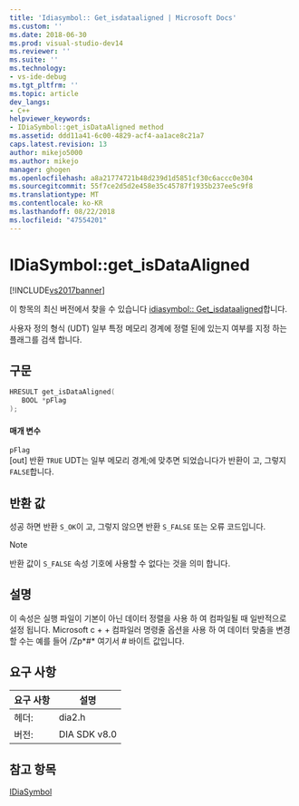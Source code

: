 ```yaml
---
title: 'Idiasymbol:: Get_isdataaligned | Microsoft Docs'
ms.custom: ''
ms.date: 2018-06-30
ms.prod: visual-studio-dev14
ms.reviewer: ''
ms.suite: ''
ms.technology:
- vs-ide-debug
ms.tgt_pltfrm: ''
ms.topic: article
dev_langs:
- C++
helpviewer_keywords:
- IDiaSymbol::get_isDataAligned method
ms.assetid: ddd11a41-6c00-4829-acf4-aa1ace8c21a7
caps.latest.revision: 13
author: mikejo5000
ms.author: mikejo
manager: ghogen
ms.openlocfilehash: a8a21774721b48d239d1d5851cf30c6accc0e304
ms.sourcegitcommit: 55f7ce2d5d2e458e35c45787f1935b237ee5c9f8
ms.translationtype: MT
ms.contentlocale: ko-KR
ms.lasthandoff: 08/22/2018
ms.locfileid: "47554201"
---
```

# <a name="idiasymbolgetisdataaligned"></a>IDiaSymbol::get_isDataAligned
[!INCLUDE[vs2017banner](../../includes/vs2017banner.md)]

이 항목의 최신 버전에서 찾을 수 있습니다 [idiasymbol:: Get_isdataaligned](https://docs.microsoft.com/visualstudio/debugger/debug-interface-access/idiasymbol-get-isdataaligned)합니다.  
  
사용자 정의 형식 (UDT) 일부 특정 메모리 경계에 정렬 된에 있는지 여부를 지정 하는 플래그를 검색 합니다.  
  
## <a name="syntax"></a>구문  
  
```cpp  
HRESULT get_isDataAligned(  
   BOOL *pFlag  
);  
```  
  
#### <a name="parameters"></a>매개 변수  
 `pFlag`  
 [out] 반환 `TRUE` UDT는 일부 메모리 경계;에 맞추면 되었습니다가 반환이 고, 그렇지 `FALSE`합니다.  
  
## <a name="return-value"></a>반환 값  
 성공 하면 반환 `S_OK`이 고, 그렇지 않으면 반환 `S_FALSE` 또는 오류 코드입니다.  
  
> [!NOTE]
>  반환 값이 `S_FALSE` 속성 기호에 사용할 수 없다는 것을 의미 합니다.  
  
## <a name="remarks"></a>설명  
 이 속성은 실행 파일이 기본이 아닌 데이터 정렬을 사용 하 여 컴파일될 때 일반적으로 설정 됩니다. Microsoft c + + 컴파일러 명령줄 옵션을 사용 하 여 데이터 맞춤을 변경할 수는 예를 들어 /Zp*#* 여기서 *#* 바이트 값입니다.  
  
## <a name="requirements"></a>요구 사항  
  
|요구 사항|설명|  
|-----------------|-----------------|  
|헤더:|dia2.h|  
|버전:|DIA SDK v8.0|  
  
## <a name="see-also"></a>참고 항목  
 [IDiaSymbol](../../debugger/debug-interface-access/idiasymbol.md)



